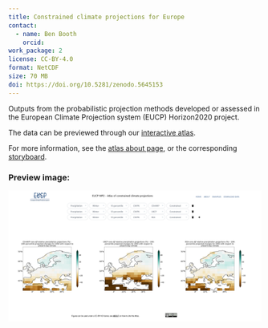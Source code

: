 ```yaml
---
title: Constrained climate projections for Europe
contact:
  - name: Ben Booth
    orcid:
work_package: 2
license: CC-BY-4.0
format: NetCDF
size: 70 MB
doi: https://doi.org/10.5281/zenodo.5645153
---
```


Outputs from the probabilistic projection methods developed or assessed in the
European Climate Projection system (EUCP) Horizon2020 project. 
<!--more-->
The data can be previewed through our [interactive atlas](https://eucp-project.github.io/atlas/).

For more information, see the [atlas about page](https://eucp-project.github.io/atlas/about), or the corresponding [storyboard](https://eucp-project.github.io/storyboards/atlas/1_intro).

### Preview image:
![preview](atlas.png)
